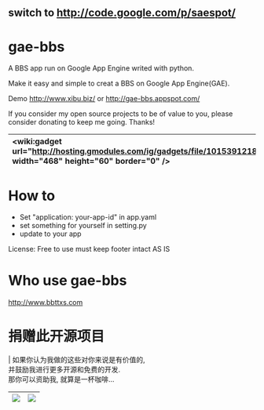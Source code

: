 ## switch to http://code.google.com/p/saespot/ ##

# gae-bbs #

A BBS app run on Google App Engine writed with python.

Make it easy and simple to creat a BBS on Google App Engine(GAE).

Demo http://www.xibu.biz/ or http://gae-bbs.appspot.com/

If you consider my open source projects to be of value to you, please consider donating to keep me going. Thanks!

| &lt;wiki:gadget url="http://hosting.gmodules.com/ig/gadgets/file/101539121842153654201/ggad.xml" width="468" height="60" border="0" /&gt; | [![](https://www.paypal.com/en_US/i/btn/btn_donateCC_LG.gif)](https://www.paypal.com/cgi-bin/webscr?cmd=_s-xclick&hosted_button_id=10668122) |
|:------------------------------------------------------------------------------------------------------------------------------------------|:---------------------------------------------------------------------------------------------------------------------------------------------|

# How to #
  * Set "application: your-app-id" in app.yaml
  * set something for yourself in setting.py
  * update to your app

License: Free to use must keep footer intact AS IS

# Who use gae-bbs #
http://www.bbttxs.com

# 捐赠此开源项目 #
| 如果你认为我做的这些对你来说是有价值的, <br>并鼓励我进行更多开源和免费的开发.<br>那你可以资助我, 就算是一杯咖啡... <table><thead><th> <a href='https://me.alipay.com/weiz'><img src='http://gae-django-cms.googlecode.com/files/donate-with-alipay.png' /></a> </th><th> <a href='https://www.paypal.com/cgi-bin/webscr?cmd=_s-xclick&hosted_button_id=10668122'><img src='http://gae-django-cms.googlecode.com/files/donate-with-paypal.png' /></a> </th></thead><tbody>